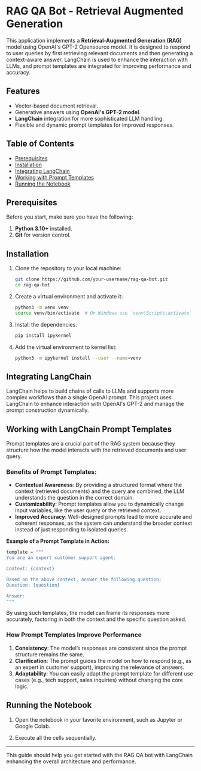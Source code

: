 # RAG QA Bot - Retrieval Augmented Generation

This application implements a **Retrieval-Augmented Generation (RAG)** model using OpenAI's GPT-2 Opensource model. It is designed to respond to user queries by first retrieving relevant documents and then generating a context-aware answer. LangChain is used to enhance the interaction with LLMs, and prompt templates are integrated for improving performance and accuracy.

## Features

-   Vector-based document retrieval.
-   Generative answers using **OpenAI's GPT-2 model**.
-   **LangChain** integration for more sophisticated LLM handling.
-   Flexible and dynamic prompt templates for improved responses.

## Table of Contents

-   [Prerequisites](#prerequisites)
-   [Installation](#installation)
-   [Integrating LangChain](#integrating-langchain)
-   [Working with Prompt Templates](#working-with-langchain-prompt-templates)
-   [Running the Notebook](#running-the-notebook)

## Prerequisites

Before you start, make sure you have the following:

1. **Python 3.10+** installed.
2. **Git** for version control.

## Installation

1. Clone the repository to your local machine:

    ```bash
    git clone https://github.com/your-username/rag-qa-bot.git
    cd rag-qa-bot
    ```

2. Create a virtual environment and activate it:

    ```bash
    python3 -m venv venv
    source venv/bin/activate  # On Windows use `venv\Scripts\activate`
    ```

3. Install the dependencies:

    ```bash
    pip install ipykernel
    ```

4. Add the virtual environment to kernel list:

    ```bash
    python3 -m ipykernel install --user --name=venv
    ```

## Integrating LangChain

LangChain helps to build chains of calls to LLMs and supports more complex workflows than a single OpenAI prompt. This project uses LangChain to enhance interaction with OpenAI's GPT-2 and manage the prompt construction dynamically.

## Working with LangChain Prompt Templates

Prompt templates are a crucial part of the RAG system because they structure how the model interacts with the retrieved documents and user query.

### Benefits of Prompt Templates:

-   **Contextual Awareness**: By providing a structured format where the context (retrieved documents) and the query are combined, the LLM understands the question in the correct domain.
-   **Customizability**: Prompt templates allow you to dynamically change input variables, like the user query or the retrieved context.
-   **Improved Accuracy**: Well-designed prompts lead to more accurate and coherent responses, as the system can understand the broader context instead of just responding to isolated queries.

**Example of a Prompt Template in Action:**

```python
template = """
You are an expert customer support agent.

Context: {context}

Based on the above context, answer the following question:
Question: {question}

Answer:
"""
```

By using such templates, the model can frame its responses more accurately, factoring in both the context and the specific question asked.

### How Prompt Templates Improve Performance

1. **Consistency**: The model’s responses are consistent since the prompt structure remains the same.
2. **Clarification**: The prompt guides the model on how to respond (e.g., as an expert in customer support), improving the relevance of answers.
3. **Adaptability**: You can easily adapt the prompt template for different use cases (e.g., tech support, sales inquiries) without changing the core logic.

## Running the Notebook

1. Open the notebook in your favorite environment, such as Jupyter or Google Colab.

2. Execute all the cells sequentially.

---

This guide should help you get started with the RAG QA bot with LangChain enhancing the overall architecture and performance.
